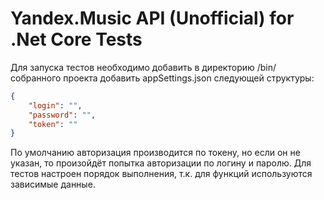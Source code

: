 Yandex.Music API (Unofficial) for .Net Core Tests
====

Для запуска тестов необходимо добавить в директорию /bin/ собранного проекта добавить appSettings.json следующей структуры:

```Json
{
    "login": "",
    "password": "",
    "token": ""
}
```

По умолчанию авторизация производится по токену, но если он не указан, то произойдёт попытка авторизации по логину и паролю.
Для тестов настроен порядок выполнения, т.к. для функций используются зависимые данные.